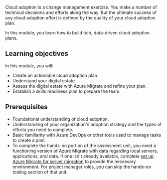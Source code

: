 Cloud adoption is a change management exercise. You make a number of technical decisions and efforts along the way. But the ultimate success of any cloud adoption effort is defined by the quality of your cloud adoption plan.

In this module, you learn how to build rich, data-driven cloud adoption plans.

## Learning objectives

In this module, you will:

- Create an actionable cloud adoption plan.
- Understand your digital estate.
- Assess the digital estate with Azure Migrate and refine your plan.
- Establish a skills readiness plan to prepare the team.

## Prerequisites

- Foundational understanding of cloud adoption.
- Understanding of your organization's adoption strategy and the types of efforts you need to complete.
- Basic familiarity with Azure DevOps or other tools used to manage tasks to create a plan.
- To complete the hands-on portion of the assessment unit, you need a functioning version of Azure Migrate with data regarding local servers, applications, and data. If one isn't already available, complete [set up Azure Migrate for server migration](https://docs.microsoft.com/learn/modules/m365-azure-migrate-set-up/?azure-portal=true) to provide the necessary environment. For project manager roles, you can skip the hands-on tooling section of that unit.
